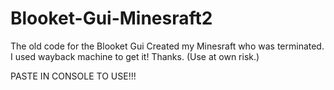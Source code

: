 # Blooket-Gui-Minesraft2
The old code for the Blooket Gui
Created my Minesraft who was terminated. I used wayback machine to get it!
Thanks. (Use at own risk.)


PASTE IN CONSOLE TO USE!!!
